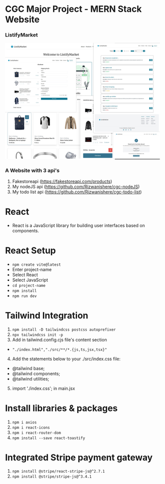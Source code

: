 # CGC Major Project - MERN Stack Website
### ListifyMarket

![Website](https://raw.githubusercontent.com/Rizwanishere/CGC-CodeCrafters/main/assets/ListifySS.jpg)

### A Website with 3 api's
1. Fakestoreapi (https://fakestoreapi.com/products)
2. My nodeJS api (https://github.com/Rizwanishere/cgc-nodeJS)
3. My todo list api (https://github.com/Rizwanishere/cgc-todo-list) 
# React 
- React is a JavaScript library for building user interfaces based on components.

# React Setup
- ```npm create vite@latest```
- Enter project-name
- Select React 
- Select JavaScript
- ```cd project-name ```
- ```npm install```
- ```npm run dev```

# Tailwind Integration
1. ```npm install -D tailwindcss postcss autoprefixer```
2. ```npx tailwindcss init -p```
3. Add in tailwind.config.cjs file's content section
- ```"./index.html","./src/**/*.{js,ts,jsx,tsx}"```
4. Add the statements below to your ./src/index.css file:
- @tailwind base;
- @tailwind components;
- @tailwind utilities;
5. import './index.css'; in main.jsx

# Install libraries & packages
1. ```npm i axios```
2. ```npm i react-icons```
3. ```npm i react-router-dom```
4. ```npm install --save react-toastify```

# Integrated Stripe payment gateway
1. ```npm install @stripe/react-stripe-js@^2.7.1```
2. ```npm install @stripe/stripe-js@^3.4.1```
